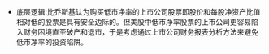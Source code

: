 - 底层逻辑:比乔斯基认为购买低市净率的上市公司股票即股价和每股净资产比值相对低的股票是具有安全边际的。但美股中低市净率股票的上市公司更容易陷入财务困境直至破产和退市，于是考虑通过上市公司财务报表分析方法来避免低市净率的投资陷阱。